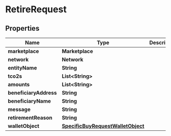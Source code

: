 

# RetireRequest


## Properties

| Name | Type | Description | Notes |
|------------ | ------------- | ------------- | -------------|
|**marketplace** | **Marketplace** |  |  |
|**network** | **Network** |  |  |
|**entityName** | **String** |  |  |
|**tco2s** | **List&lt;String&gt;** |  |  |
|**amounts** | **List&lt;String&gt;** |  |  |
|**beneficiaryAddress** | **String** |  |  |
|**beneficiaryName** | **String** |  |  |
|**message** | **String** |  |  [optional] |
|**retirementReason** | **String** |  |  |
|**walletObject** | [**SpecificBuyRequestWalletObject**](SpecificBuyRequestWalletObject.md) |  |  |



